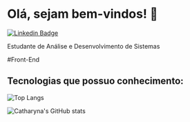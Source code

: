  <h1> Olá, sejam bem-vindos! 👋 </h1>
 
[![Linkedin Badge](https://img.shields.io/badge/-LinkedIn-blue?style=flat-square&logo=Linkedin&logoColor=white&link=https://www.linkedin.com/in/catharynaas/)](https://www.linkedin.com/in/catharynaas/)

Estudante de Análise e Desenvolvimento de Sistemas

#Front-End

<h2> Tecnologias que possuo conhecimento: </h2>

![Top Langs](https://github-readme-stats.vercel.app/api/top-langs/?username=Catharyna&layout=compact) 
 
![Catharyna's GitHub stats](https://github-readme-stats.vercel.app/api?username=Catharyna&show_icons=true) 
